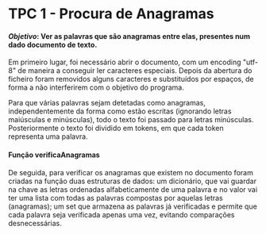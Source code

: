 # TPC 1 - Procura de Anagramas

#### *Objetivo*: Ver as palavras que são anagramas entre elas, presentes num dado documento de texto. 

Em primeiro lugar, foi necessário abrir o documento, com um encoding "utf-8" de maneira a conseguir ler caracteres especiais. Depois da abertura do ficheiro foram removidos alguns caracteres e substituídos por espaços, de forma a não interferirem com o objetivo do programa.

Para que várias palavras sejam detetadas como anagramas, independentemente da forma como estão escritas (ignorando letras maiúsculas e minúsculas), todo o texto foi passado para letras minúsculas. Posteriormente o texto foi dividido em tokens, em que cada token representa uma palavra.

#### Função verificaAnagramas

De seguida, para verificar os anagramas que existem no documento foram criadas na função duas estruturas de dados: um dicionário, que vai guardar na chave as letras ordenadas alfabeticamente de uma palavra e no valor vai ter uma lista com todas as palavras compostas por aquelas letras (anagramas); um set que armazena as palavras já verificadas e permite que cada palavra seja verificada apenas uma vez, evitando comparações desnecessárias.

